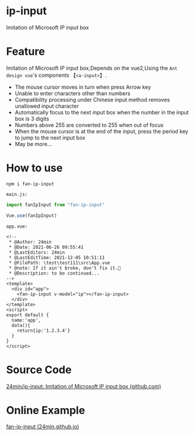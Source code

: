 # ip-input

Imitation of Microsoft IP input box

# Feature

Imitation of Microsoft IP input box,Depends on the vue2,Using the `Ant design vue`'s components 【`<a-input>`】.

* The mouse cursor moves in turn when press Arrow key
* Unable to enter characters other than numbers
* Compatibility processing under Chinese input method removes unallowed input character
* Automatically focus to the next input box when the number in the input box is 3 digits
* Numbers above 255 are converted to 255 when out of focus
* When the mouse cursor is at the end of the input, press the period key to jump to the next input box
* May be more...

# How to use

```
npm i fan-ip-input
```

`main.js:`

```js
import fanIpInput from "fan-ip-input"

Vue.use(fanIpInput)
```

`app.vue:`

```vue
<!--
 * @Author: 24min
 * @Date: 2021-06-26 09:55:41
 * @LastEditors: 24min
 * @LastEditTime: 2021-12-05 10:51:11
 * @FilePath: \test\test111\src\App.vue
 * @note: If it ain't broke, don't fix it.🍤
 * @Description: to bo continued...
-->
<template>
  <div id="app">
    <fan-ip-input v-model="ip"></fan-ip-input>
  </div>
</template>
<script>
export default {
  name:'app',
  data(){
    return{ip:'1.2.3.4'}
  }
}
</script>
```

# Source Code

[24min/ip-input: Imitation of Microsoft IP input box (github.com)](https://github.com/24min/ip-input)

# Online Example

[fan-ip-input (24min.github.io)](https://24min.github.io/ip-input/dist/)

